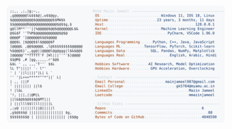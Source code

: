 <picture>
  <source srcset="https://raw.githubusercontent.com/mmazinjameel/mmazinjameel/main/dark_mode.svg?v=1739686320" media="(prefers-color-scheme: dark)">
  <img src="https://raw.githubusercontent.com/mmazinjameel/mmazinjameel/main/light_mode.svg?v=1739686320">
</picture>
